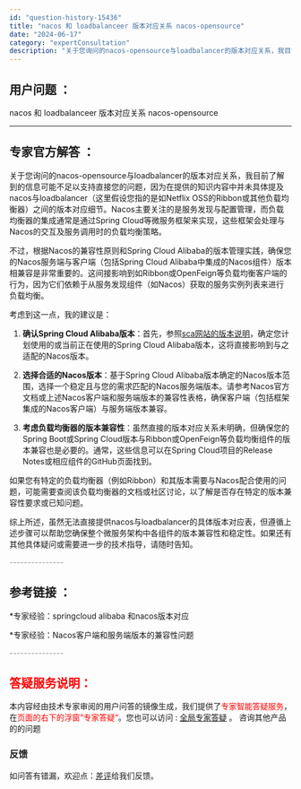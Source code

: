 ```yaml
---
id: "question-history-15436"
title: "nacos 和 loadbalanceer 版本对应关系 nacos-opensource"
date: "2024-06-17"
category: "expertConsultation"
description: "关于您询问的nacos-opensource与loadbalancer的版本对应关系，我目前了解到的信息可能不足以支持直接您的问题，因为在提供的知识内容中并未具体提及nacos与loadbalancer（这里假设您指的是如Netflix OSS的Ribbon或其他负载均衡器）之间的版本对应细节。Na"
---
```


## 用户问题 ： 
 nacos 和 loadbalanceer 版本对应关系 nacos-opensource 

---------------
## 专家官方解答 ：

关于您询问的nacos-opensource与loadbalancer的版本对应关系，我目前了解到的信息可能不足以支持直接您的问题，因为在提供的知识内容中并未具体提及nacos与loadbalancer（这里假设您指的是如Netflix OSS的Ribbon或其他负载均衡器）之间的版本对应细节。Nacos主要关注的是服务发现与配置管理，而负载均衡器的集成通常是通过Spring Cloud等微服务框架来实现，这些框架会处理与Nacos的交互及服务调用时的负载均衡策略。

不过，根据Nacos的兼容性原则和Spring Cloud Alibaba的版本管理实践，确保您的Nacos服务端与客户端（包括Spring Cloud Alibaba中集成的Nacos组件）版本相兼容是非常重要的。这间接影响到如Ribbon或OpenFeign等负载均衡客户端的行为，因为它们依赖于从服务发现组件（如Nacos）获取的服务实例列表来进行负载均衡。

考虑到这一点，我的建议是：

1. **确认Spring Cloud Alibaba版本**：首先，参照[sca网站的版本说明](https://sca.aliyun.com/docs/2023/overview/version-explain/?spm=5176.29160081.0.0.74805a752XWBvK)，确定您计划使用的或当前正在使用的Spring Cloud Alibaba版本，这将直接影响到与之适配的Nacos版本。

2. **选择合适的Nacos版本**：基于Spring Cloud Alibaba版本确定的Nacos版本范围，选择一个稳定且与您的需求匹配的Nacos服务端版本。请参考Nacos官方文档或上述Nacos客户端和服务端版本的兼容性表格，确保客户端（包括框架集成的Nacos客户端）与服务端版本兼容。

3. **考虑负载均衡器的版本兼容性**：虽然直接的版本对应关系未明确，但确保您的Spring Boot或Spring Cloud版本与Ribbon或OpenFeign等负载均衡组件的版本兼容也是必要的。通常，这些信息可以在Spring Cloud项目的Release Notes或相应组件的GitHub页面找到。

如果您有特定的负载均衡器（例如Ribbon）和其版本需要与Nacos配合使用的问题，可能需要查阅该负载均衡器的文档或社区讨论，以了解是否存在特定的版本兼容性要求或已知问题。

综上所述，虽然无法直接提供nacos与loadbalancer的具体版本对应表，但遵循上述步骤可以帮助您确保整个微服务架构中各组件的版本兼容性和稳定性。如果还有其他具体疑问或需要进一步的技术指导，请随时告知。


<font color="#949494">---------------</font> 


## 参考链接 ：

*专家经验：springcloud alibaba 和nacos版本对应 
 
 *专家经验：Nacos客户端和服务端版本的兼容性问题 


 <font color="#949494">---------------</font> 
 


## <font color="#FF0000">答疑服务说明：</font> 

本内容经由技术专家审阅的用户问答的镜像生成，我们提供了<font color="#FF0000">专家智能答疑服务</font>，在<font color="#FF0000">页面的右下的浮窗”专家答疑“</font>。您也可以访问 : [全局专家答疑](https://opensource.alibaba.com/chatBot) 。 咨询其他产品的的问题

### 反馈
如问答有错漏，欢迎点：[差评](https://ai.nacos.io/user/feedbackByEnhancerGradePOJOID?enhancerGradePOJOId=15506)给我们反馈。
